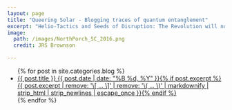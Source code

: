 ```yaml
---
layout: page
title: "Queering Solar - Blogging traces of quantum entanglement"
excerpt: "Helio-Tactics and Seeds of Disruption: The Revolution will not be televised."
image:
  path: /images/NorthPorch_SC_2016.png
  credit: JRS Brownson

---
```


<ul class="post-list">
{% for post in site.categories.blog %} 
  <li><article><a href="{{ site.url }}{{ post.url }}">{{ post.title }} <span class="entry-date"><time datetime="{{ post.date | date_to_xmlschema }}">{{ post.date | date: "%B %d, %Y" }}</time></span>{% if post.excerpt %} <span class="excerpt">{{ post.excerpt | remove: '\[ ... \]' | remove: '\( ... \)' | markdownify | strip_html | strip_newlines | escape_once }}</span>{% endif %}</a></article></li>
{% endfor %}
</ul>
